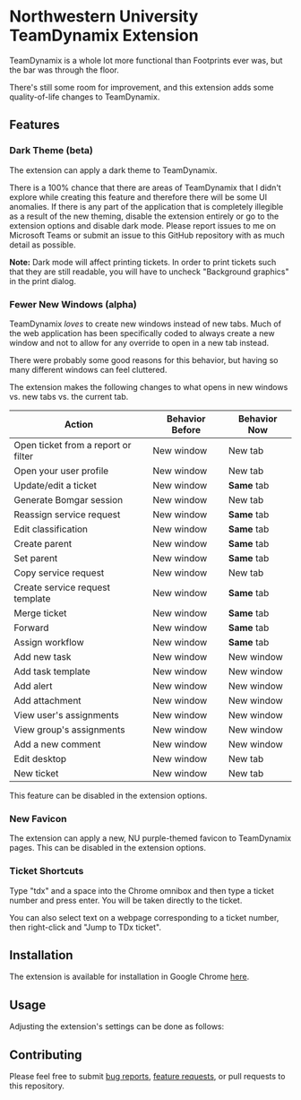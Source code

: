# Northwestern University TeamDynamix Extension
TeamDynamix is a whole lot more functional than Footprints ever was, but the bar was through the floor.

There's still some room for improvement, and this extension adds some quality-of-life changes to TeamDynamix.

## Features

### Dark Theme (beta)
The extension can apply a dark theme to TeamDynamix. 



There is a 100% chance that there are areas of TeamDynamix that I didn't explore while creating this feature 
and therefore there will be some UI anomalies. If there is any part of the application that is completely illegible as a result of the new theming, disable the
extension entirely or go to the extension options and disable dark mode. Please report issues to me on Microsoft Teams or submit an issue to this GitHub 
repository with as much detail as possible.

**Note:** Dark mode will affect printing tickets. In order to print tickets such that they are still readable, you will have to uncheck "Background graphics" in the print dialog.

### Fewer New Windows (alpha)
TeamDynamix _loves_ to create new windows instead of new tabs. Much of the web application has been specifically 
coded to always create a new window and not to allow for any override to open in a new tab instead.

There were probably some good reasons for this behavior, but having so many different windows can feel cluttered.

The extension makes the following changes to what opens in new windows vs. new tabs vs. the current tab.

| **Action** | **Behavior Before** | **Behavior Now** |
| --- | --- | --- |
| Open ticket from a report or filter | New window | New tab |
| Open your user profile | New window | New tab |
| Update/edit a ticket | New window | **Same** tab |
| Generate Bomgar session | New window | New tab |
| Reassign service request | New window | **Same** tab |
| Edit classification | New window | **Same** tab | 
| Create parent | New window | **Same** tab | 
| Set parent | New window | **Same** tab |
| Copy service request | New window | New tab |
| Create service request template | New window | **Same** tab |
| Merge ticket | New window | **Same** tab |
| Forward | New window | **Same** tab |
| Assign workflow | New window | **Same** tab |
| Add new task | New window | New window |
| Add task template | New window | New window |
| Add alert | New window | New window |
| Add attachment | New window | New window |
| View user's assignments | New window | New window |
| View group's assignments | New window | New window |
| Add a new comment | New window | New window |
| Edit desktop | New window | New tab |
| New ticket | New window | New tab |

This feature can be disabled in the extension options.

### New Favicon
The extension can apply a new, NU purple-themed favicon to TeamDynamix pages. This can be disabled in the extension options.

### Ticket Shortcuts
Type "tdx" and a space into the Chrome omnibox and then type a ticket number and press enter. You will be taken directly to the ticket.

You can also select text on a webpage corresponding to a ticket number, then right-click and "Jump to TDx ticket".

## Installation
The extension is available for installation in Google Chrome [here](#).

## Usage
Adjusting the extension's settings can be done as follows:

## Contributing
Please feel free to submit [bug reports](https://github.com/scolton99/tdx-extension/issues), [feature requests](https://github.com/scolton99/tdx-extension/issues), or pull requests to this repository.